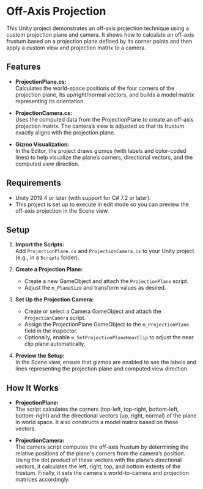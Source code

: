 # Off-Axis Projection

This Unity project demonstrates an off-axis projection technique using a custom projection plane and camera. It shows how to calculate an off-axis frustum based on a projection plane defined by its corner points and then apply a custom view and projection matrix to a camera.

## Features

- **ProjectionPlane.cs:**  
  Calculates the world-space positions of the four corners of the projection plane, its up/right/normal vectors, and builds a model matrix representing its orientation.

- **ProjectionCamera.cs:**  
  Uses the computed data from the ProjectionPlane to create an off-axis projection matrix. The camera’s view is adjusted so that its frustum exactly aligns with the projection plane.

- **Gizmo Visualization:**  
  In the Editor, the project draws gizmos (with labels and color-coded lines) to help visualize the plane’s corners, directional vectors, and the computed view direction.

## Requirements

- Unity 2019.4 or later (with support for C# 7.2 or later).
- This project is set up to execute in edit mode so you can preview the off-axis projection in the Scene view.

## Setup

1. **Import the Scripts:**  
   Add `ProjectionPlane.cs` and `ProjectionCamera.cs` to your Unity project (e.g., in a `Scripts` folder).

2. **Create a Projection Plane:**  
   - Create a new GameObject and attach the `ProjectionPlane` script.
   - Adjust the `m_PlaneSize` and transform values as desired.

3. **Set Up the Projection Camera:**  
   - Create or select a Camera GameObject and attach the `ProjectionCamera` script.
   - Assign the ProjectionPlane GameObject to the `m_ProjectionPlane` field in the inspector.
   - Optionally, enable `m_SetProjectionPlaneNearClip` to adjust the near clip plane automatically.

4. **Preview the Setup:**  
   In the Scene view, ensure that gizmos are enabled to see the labels and lines representing the projection plane and computed view direction.

## How It Works

- **ProjectionPlane:**  
  The script calculates the corners (top-left, top-right, bottom-left, bottom-right) and the directional vectors (up, right, normal) of the plane in world space. It also constructs a model matrix based on these vectors.

- **ProjectionCamera:**  
  The camera script computes the off-axis frustum by determining the relative positions of the plane's corners from the camera’s position. Using the dot product of these vectors with the plane’s directional vectors, it calculates the left, right, top, and bottom extents of the frustum. Finally, it sets the camera's world-to-camera and projection matrices accordingly.
